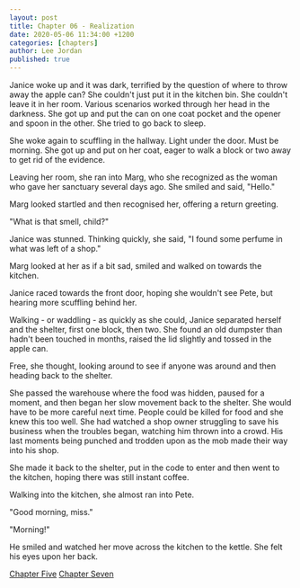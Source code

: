 ```yaml
---
layout: post
title: Chapter 06 - Realization
date: 2020-05-06 11:34:00 +1200
categories: [chapters]
author: Lee Jordan
published: true
---
```


Janice woke up and it was dark, terrified by the question of where to throw away the apple can? She couldn't just put it in the kitchen bin. She couldn't leave it in her room. Various scenarios worked through her head in the darkness. She got up and put the can on one coat pocket and the opener and spoon in the other. She tried to go back to sleep.

She woke again to scuffling in the hallway. Light under the door. Must be morning. She got up and put on her coat, eager to walk a block or two away to get rid of the evidence.

Leaving her room, she ran into Marg, who she recognized as the woman who gave her sanctuary several days ago. She smiled and said, "Hello."

Marg looked startled and then recognised her, offering a return greeting.

"What is that smell, child?"

Janice was stunned. Thinking quickly, she said, "I found some perfume in what was left of a shop."

Marg looked at her as if a bit sad, smiled and walked on towards the kitchen.

Janice raced towards the front door, hoping she wouldn't see Pete, but hearing more scuffling behind her.

Walking - or waddling - as quickly as she could, Janice separated herself and the shelter, first one block, then two. She found an old dumpster than hadn't been touched in months, raised the lid slightly and tossed in the apple can. 

Free, she thought, looking around to see if anyone was around and then heading back to the shelter.

She passed the warehouse where the food was hidden, paused for a moment, and then began her slow movement back to the shelter. She would have to be more careful next time. People could be killed for food and she knew this too well. She had watched a shop owner struggling to save his business when the troubles began, watching him thrown into a crowd. His last moments being punched and trodden upon as the mob made their way into his shop.

She made it back to the shelter, put in the code to enter and then went to the kitchen, hoping there was still instant coffee.

Walking into the kitchen, she almost ran into Pete. 

"Good morning, miss."

"Morning!"

He smiled and watched her move across the kitchen to the kettle. She felt his eyes upon her back.

<div class="pagination">
    <a class="pagination-item older" href="https://singularity.geraldleejordan.com/chapter-05/">Chapter Five</a>
      <a class="pagination-item newer" href="https://singularity.geraldleejordan.com/chapter-07/">Chapter Seven</a>
</div>
